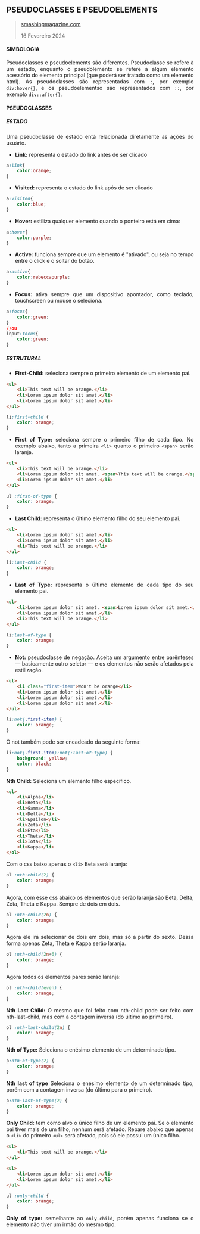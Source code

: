 <div align='justify'>

## PSEUDOCLASSES E PSEUDOELEMENTS

>[smashingmagazine.com](https://www.smashingmagazine.com/2016/05/an-ultimate-guide-to-css-pseudo-classes-and-pseudo-elements/)
>
>16 Fevereiro 2024

#### SIMBOLOGIA

Pseudoclasses e pseudoelements são diferentes. Pseudoclasse se refere à um estado, enquanto o pseudolemento se refere a algum elemento acessório do elemento principal (que poderá ser tratado como um elemento html). As pseudoclasses são representadas com `:`, por exemplo `div:hover{}`, e os pseudoelementso são representados com `::`, por exemplo `div::after{}`.

#### PSEUDOCLASSES

##### ESTADO

Uma pseudoclasse de estado entá relacionada diretamente as ações do usuário.

- **Link:** representa o estado do link antes de ser clicado

```css
a:link{
    color:orange;
}
```

- **Visited:** representa o estado do link após de ser clicado

```css
a:visited{
    color:blue;
}
```

- **Hover:** estiliza qualquer elemento quando o ponteiro está em cima:

```css
a:hover{
    color:purple;
}
```

- **Active:** funciona sempre que um elemento é "ativado", ou seja no tempo entre o click e o soltar do botão.

```css
a:active{
    color:rebeccapurple;
}
```
- **Focus:** ativa sempre que um dispositivo apontador, como teclado, touchscreen ou mouse o seleciona.
```css
a:focus{
    color:green;
}
//ou
input:focus{
    color:green;
}
```

##### ESTRUTURAL

- **First-Child:** seleciona sempre o primeiro elemento de um elemento pai.

```html
<ul>
    <li>This text will be orange.</li>
    <li>Lorem ipsum dolor sit amet.</li>
    <li>Lorem ipsum dolor sit amet.</li>
</ul>
```

```css
li:first-child {
    color: orange;
}
```

- **First of Type:** seleciona sempre o primeiro filho de cada tipo. No exemplo abaixo, tanto a primeira `<li>` quanto o primeiro `<span>` serão laranja.

```html
<ul>
    <li>This text will be orange.</li>
    <li>Lorem ipsum dolor sit amet. <span>This text will be orange.</span></li>
    <li>Lorem ipsum dolor sit amet.</li>
</ul>
```

```css
ul :first-of-type {
    color: orange;
}
```

- **Last Child:** representa o último elemento filho do seu elemento pai.

```html
<ul>
    <li>Lorem ipsum dolor sit amet.</li>
    <li>Lorem ipsum dolor sit amet.</li>
    <li>This text will be orange.</li>
</ul>
```

```css
li:last-child {
    color: orange;
}
```
- **Last of Type:** representa o último elemento de cada tipo do seu elemento pai.

```html
<ul>
    <li>Lorem ipsum dolor sit amet. <span>Lorem ipsum dolor sit amet.</span> <span>This text will be orange.</span></li>
    <li>Lorem ipsum dolor sit amet.</li>
    <li>This text will be orange.</li>
</ul>
```

```css
li:last-of-type {
    color: orange;
}
```

- **Not:** pseudoclasse de negação. Aceita um argumento entre parênteses — basicamente outro seletor — e os elementos não serão afetados pela estilização.

```html
<ul>
    <li class="first-item">Won't be orange</li>
    <li>Lorem ipsum dolor sit amet.</li>
    <li>Lorem ipsum dolor sit amet.</li>
    <li>Lorem ipsum dolor sit amet.</li>
</ul>
```

```css
li:not(.first-item) {
    color: orange;
}
```

O not também pode ser encadeado da seguinte forma:

```css
li:not(.first-item):not(:last-of-type) {
    background: yellow;
    color: black;
}
```

**Nth Child:** Seleciona um elemento filho específico.

```html
<ol>
    <li>Alpha</li>
    <li>Beta</li>
    <li>Gamma</li>
    <li>Delta</li>
    <li>Epsilon</li>
    <li>Zeta</li>
    <li>Eta</li>
    <li>Theta</li>
    <li>Iota</li>
    <li>Kappa</li>
</ol>
```

Com o css baixo apenas o `<li>` Beta será laranja:

```css
ol :nth-child(2) {
    color: orange;
}
```

Agora, com esse css abaixo os elementos que serão laranja são Beta, Delta, Zeta, Theta e Kappa. Sempre de dois em dois.

```css
ol :nth-child(2n) {
    color: orange;
}
```

Agora ele irá selecionar de dois em dois, mas só a partir do sexto. Dessa forma apenas Zeta, Theta e Kappa serão laranja.

```css
ol :nth-child(2n+6) {
    color: orange;
}
```

Agora todos os elementos pares serão laranja:

```css
ol :nth-child(even) {
    color: orange;
}
```

**Nth Last Child:** O mesmo que foi feito com nth-child pode ser feito com nth-last-child, mas com a contagem inversa (do último ao primeiro).

```css
ol :nth-last-child(2n) {
    color: orange;
}
```

**Nth of Type:** Seleciona o enésimo elemento de um determinado tipo.

```css
p:nth-of-type(2) {
    color: orange;
}
```

**Nth last of type** Seleciona o enésimo elemento de um determinado tipo, porém com a contagem inversa (do último para o primeiro).

```css
p:nth-last-of-type(2) {
    color: orange;
}
```

**Only Child:** tem como alvo o único filho de um elemento pai. Se o elemento pai tiver mais de um filho, nenhum será afetado. Repare abaixo que apenas o `<li>` do primeiro `<ul>` será afetado, pois só ele possui um único filho.

```html
<ul>
    <li>This text will be orange.</li>
</ul>

<ul>
    <li>Lorem ipsum dolor sit amet.</li>
    <li>Lorem ipsum dolor sit amet.</li>
</ul>
```

```css
ul :only-child {
    color: orange;
}
```

**Only of type:** semelhante ao `only-child`, porém apenas funciona se o elemento não tiver um irmão do mesmo tipo.

</div>